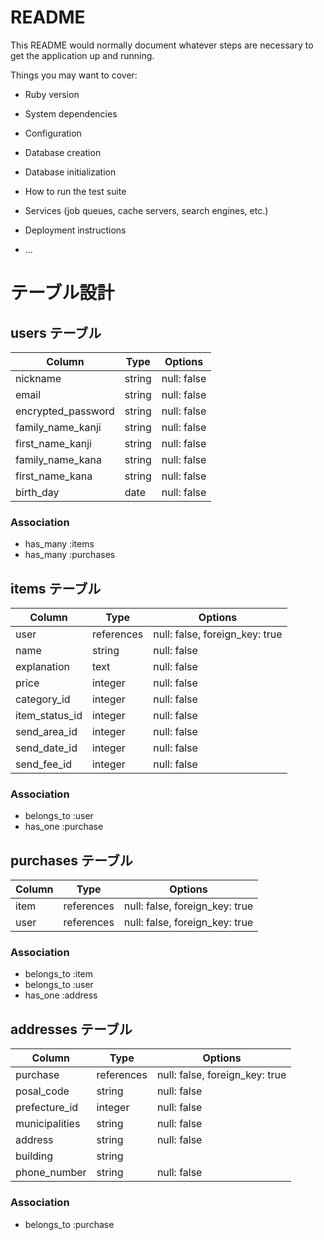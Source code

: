 # README

This README would normally document whatever steps are necessary to get the
application up and running.

Things you may want to cover:

* Ruby version

* System dependencies

* Configuration

* Database creation

* Database initialization

* How to run the test suite

* Services (job queues, cache servers, search engines, etc.)

* Deployment instructions

* ...
# テーブル設計

## users テーブル

| Column             | Type   | Options     |
| ------------------ | ------ | ----------- |
| nickname           | string | null: false |
| email              | string | null: false |
| encrypted_password | string | null: false |
| family_name_kanji  | string | null: false |
| first_name_kanji   | string | null: false |
| family_name_kana   | string | null: false |
| first_name_kana    | string | null: false |
| birth_day          | date   | null: false |


### Association

- has_many :items
- has_many :purchases


## items テーブル

| Column         | Type       | Options                        |
| -------------- | ---------- | ------------------------------ |
| user           | references | null: false, foreign_key: true |
| name           | string     | null: false                    |
| explanation    | text       | null: false                    |
| price          | integer    | null: false                    |
| category_id    | integer    | null: false                    |
| item_status_id | integer    | null: false                    |
| send_area_id   | integer    | null: false                    |
| send_date_id   | integer    | null: false                    |
| send_fee_id    | integer    | null: false                    |

### Association

- belongs_to :user
- has_one :purchase


## purchases テーブル

| Column           | Type       | Options                        |
| ---------------- | ---------- | ------------------------------ |
| item             | references | null: false, foreign_key: true |
| user             | references | null: false, foreign_key: true |

### Association

- belongs_to :item
- belongs_to :user
- has_one :address

## addresses テーブル

| Column            | Type       | Options                        |
| ----------------- | ---------- | -------------------------------|
| purchase          | references | null: false, foreign_key: true |
| posal_code        | string     | null: false                    |
| prefecture_id     | integer    | null: false                    |
| municipalities    | string     | null: false                    |
| address           | string     | null: false                    |
| building          | string     |                                |
| phone_number      | string     | null: false                    |


### Association

- belongs_to :purchase

